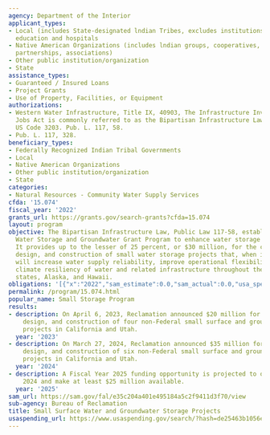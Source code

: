 ```yaml
---
agency: Department of the Interior
applicant_types:
- Local (includes State-designated lndian Tribes, excludes institutions of higher
  education and hospitals
- Native American Organizations (includes lndian groups, cooperatives, corporations,
  partnerships, associations)
- Other public institution/organization
- State
assistance_types:
- Guaranteed / Insured Loans
- Project Grants
- Use of Property, Facilities, or Equipment
authorizations:
- Western Water Infrastructure, Title IX, 40903, The Infrastructure Investment and
  Jobs Act is commonly referred to as the Bipartisan Infrastructure Law (BIL)., 43
  US Code 3203. Pub. L. 117, 58.
- Pub. L. 117, 328.
beneficiary_types:
- Federally Recognized Indian Tribal Governments
- Local
- Native American Organizations
- Other public institution/organization
- State
categories:
- Natural Resources - Community Water Supply Services
cfda: '15.074'
fiscal_year: '2022'
grants_url: https://grants.gov/search-grants?cfda=15.074
layout: program
objective: The Bipartisan Infrastructure Law, Public Law 117-58, established the Small
  Water Storage and Groundwater Grant Program to enhance water storage opportunities.
  It provides up to the lesser of 25 percent, or $30 million, for the cost of planning,
  design, and construction of small water storage projects that, when implemented,
  will increase water supply reliability, improve operational flexibility, and enhance
  climate resiliency of water and related infrastructure throughout the 17 western
  states, Alaska, and Hawaii.
obligations: '[{"x":"2022","sam_estimate":0.0,"sam_actual":0.0,"usa_spending_actual":0.0},{"x":"2023","sam_estimate":20000000.0,"sam_actual":0.0,"usa_spending_actual":0.0},{"x":"2024","sam_estimate":38819772.0,"sam_actual":0.0,"usa_spending_actual":47764997.0}]'
permalink: /program/15.074.html
popular_name: Small Storage Program
results:
- description: On April 6, 2023, Reclamation announced $20 million for the planning,
    design, and construction of four non-Federal small surface and groundwater storage
    projects in California and Utah.
  year: '2023'
- description: On March 27, 2024, Reclamation announced $35 million for the planning,
    design, and construction of six non-Federal small surface and groundwater storage
    projects in California and Utah.
  year: '2024'
- description: A Fiscal Year 2025 funding opportunity is projected to open in Fall
    2024 and make at least $25 million available.
  year: '2025'
sam_url: https://sam.gov/fal/e35c204a401e495184a5c2f9411d3f70/view
sub-agency: Bureau of Reclamation
title: Small Surface Water and Groundwater Storage Projects
usaspending_url: https://www.usaspending.gov/search/?hash=de25463b1056e83ad99288ec240f2947
---
```

